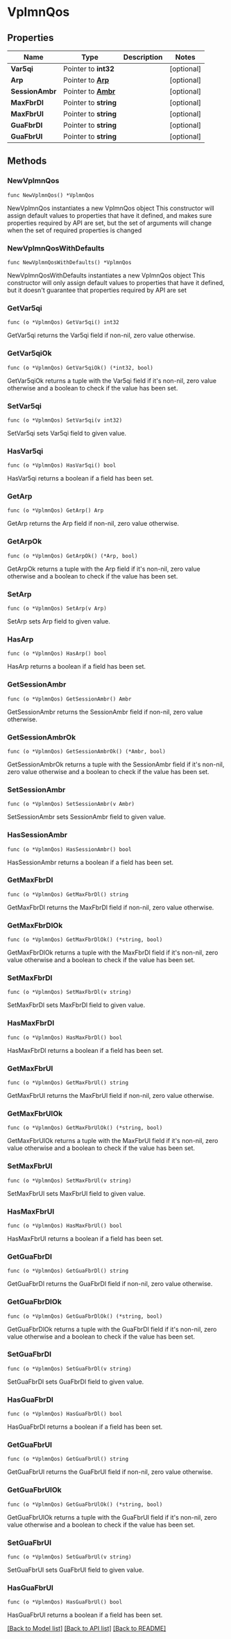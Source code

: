# VplmnQos

## Properties

Name | Type | Description | Notes
------------ | ------------- | ------------- | -------------
**Var5qi** | Pointer to **int32** |  | [optional] 
**Arp** | Pointer to [**Arp**](Arp.md) |  | [optional] 
**SessionAmbr** | Pointer to [**Ambr**](Ambr.md) |  | [optional] 
**MaxFbrDl** | Pointer to **string** |  | [optional] 
**MaxFbrUl** | Pointer to **string** |  | [optional] 
**GuaFbrDl** | Pointer to **string** |  | [optional] 
**GuaFbrUl** | Pointer to **string** |  | [optional] 

## Methods

### NewVplmnQos

`func NewVplmnQos() *VplmnQos`

NewVplmnQos instantiates a new VplmnQos object
This constructor will assign default values to properties that have it defined,
and makes sure properties required by API are set, but the set of arguments
will change when the set of required properties is changed

### NewVplmnQosWithDefaults

`func NewVplmnQosWithDefaults() *VplmnQos`

NewVplmnQosWithDefaults instantiates a new VplmnQos object
This constructor will only assign default values to properties that have it defined,
but it doesn't guarantee that properties required by API are set

### GetVar5qi

`func (o *VplmnQos) GetVar5qi() int32`

GetVar5qi returns the Var5qi field if non-nil, zero value otherwise.

### GetVar5qiOk

`func (o *VplmnQos) GetVar5qiOk() (*int32, bool)`

GetVar5qiOk returns a tuple with the Var5qi field if it's non-nil, zero value otherwise
and a boolean to check if the value has been set.

### SetVar5qi

`func (o *VplmnQos) SetVar5qi(v int32)`

SetVar5qi sets Var5qi field to given value.

### HasVar5qi

`func (o *VplmnQos) HasVar5qi() bool`

HasVar5qi returns a boolean if a field has been set.

### GetArp

`func (o *VplmnQos) GetArp() Arp`

GetArp returns the Arp field if non-nil, zero value otherwise.

### GetArpOk

`func (o *VplmnQos) GetArpOk() (*Arp, bool)`

GetArpOk returns a tuple with the Arp field if it's non-nil, zero value otherwise
and a boolean to check if the value has been set.

### SetArp

`func (o *VplmnQos) SetArp(v Arp)`

SetArp sets Arp field to given value.

### HasArp

`func (o *VplmnQos) HasArp() bool`

HasArp returns a boolean if a field has been set.

### GetSessionAmbr

`func (o *VplmnQos) GetSessionAmbr() Ambr`

GetSessionAmbr returns the SessionAmbr field if non-nil, zero value otherwise.

### GetSessionAmbrOk

`func (o *VplmnQos) GetSessionAmbrOk() (*Ambr, bool)`

GetSessionAmbrOk returns a tuple with the SessionAmbr field if it's non-nil, zero value otherwise
and a boolean to check if the value has been set.

### SetSessionAmbr

`func (o *VplmnQos) SetSessionAmbr(v Ambr)`

SetSessionAmbr sets SessionAmbr field to given value.

### HasSessionAmbr

`func (o *VplmnQos) HasSessionAmbr() bool`

HasSessionAmbr returns a boolean if a field has been set.

### GetMaxFbrDl

`func (o *VplmnQos) GetMaxFbrDl() string`

GetMaxFbrDl returns the MaxFbrDl field if non-nil, zero value otherwise.

### GetMaxFbrDlOk

`func (o *VplmnQos) GetMaxFbrDlOk() (*string, bool)`

GetMaxFbrDlOk returns a tuple with the MaxFbrDl field if it's non-nil, zero value otherwise
and a boolean to check if the value has been set.

### SetMaxFbrDl

`func (o *VplmnQos) SetMaxFbrDl(v string)`

SetMaxFbrDl sets MaxFbrDl field to given value.

### HasMaxFbrDl

`func (o *VplmnQos) HasMaxFbrDl() bool`

HasMaxFbrDl returns a boolean if a field has been set.

### GetMaxFbrUl

`func (o *VplmnQos) GetMaxFbrUl() string`

GetMaxFbrUl returns the MaxFbrUl field if non-nil, zero value otherwise.

### GetMaxFbrUlOk

`func (o *VplmnQos) GetMaxFbrUlOk() (*string, bool)`

GetMaxFbrUlOk returns a tuple with the MaxFbrUl field if it's non-nil, zero value otherwise
and a boolean to check if the value has been set.

### SetMaxFbrUl

`func (o *VplmnQos) SetMaxFbrUl(v string)`

SetMaxFbrUl sets MaxFbrUl field to given value.

### HasMaxFbrUl

`func (o *VplmnQos) HasMaxFbrUl() bool`

HasMaxFbrUl returns a boolean if a field has been set.

### GetGuaFbrDl

`func (o *VplmnQos) GetGuaFbrDl() string`

GetGuaFbrDl returns the GuaFbrDl field if non-nil, zero value otherwise.

### GetGuaFbrDlOk

`func (o *VplmnQos) GetGuaFbrDlOk() (*string, bool)`

GetGuaFbrDlOk returns a tuple with the GuaFbrDl field if it's non-nil, zero value otherwise
and a boolean to check if the value has been set.

### SetGuaFbrDl

`func (o *VplmnQos) SetGuaFbrDl(v string)`

SetGuaFbrDl sets GuaFbrDl field to given value.

### HasGuaFbrDl

`func (o *VplmnQos) HasGuaFbrDl() bool`

HasGuaFbrDl returns a boolean if a field has been set.

### GetGuaFbrUl

`func (o *VplmnQos) GetGuaFbrUl() string`

GetGuaFbrUl returns the GuaFbrUl field if non-nil, zero value otherwise.

### GetGuaFbrUlOk

`func (o *VplmnQos) GetGuaFbrUlOk() (*string, bool)`

GetGuaFbrUlOk returns a tuple with the GuaFbrUl field if it's non-nil, zero value otherwise
and a boolean to check if the value has been set.

### SetGuaFbrUl

`func (o *VplmnQos) SetGuaFbrUl(v string)`

SetGuaFbrUl sets GuaFbrUl field to given value.

### HasGuaFbrUl

`func (o *VplmnQos) HasGuaFbrUl() bool`

HasGuaFbrUl returns a boolean if a field has been set.


[[Back to Model list]](../README.md#documentation-for-models) [[Back to API list]](../README.md#documentation-for-api-endpoints) [[Back to README]](../README.md)


